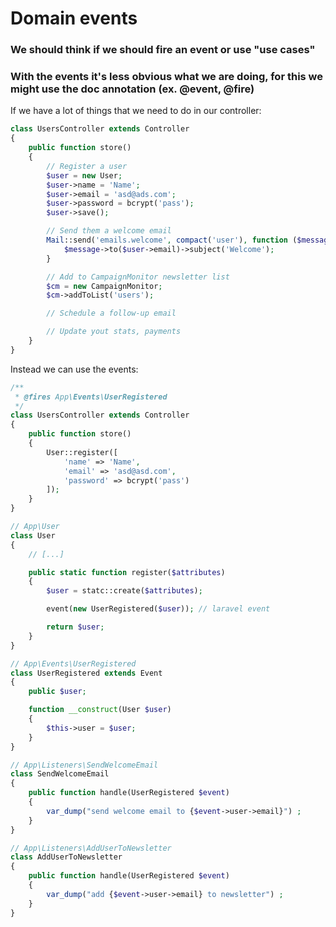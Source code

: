 # Domain events

### We should think if we should fire an event or use "use cases"
### With the events it's less obvious what we are doing, for this we might use the doc annotation (ex. @event, @fire)

If we have a lot of things that we need to do in our controller:
```php
class UsersController extends Controller
{
    public function store()
    {
        // Register a user
        $user = new User;
        $user->name = 'Name';
        $user->email = 'asd@ads.com';
        $user->password = bcrypt('pass');
        $user->save();

        // Send them a welcome email
        Mail::send('emails.welcome', compact('user'), function ($message) use ($user) {
            $message->to($user->email)->subject('Welcome');
        }

        // Add to CampaignMonitor newsletter list
        $cm = new CampaignMonitor;
        $cm->addToList('users');

        // Schedule a follow-up email

        // Update yout stats, payments
    }
}
```

Instead we can use the events:
```php
/**
 * @fires App\Events\UserRegistered
 */
class UsersController extends Controller
{
    public function store()
    {
        User::register([
            'name' => 'Name',
            'email' => 'asd@asd.com',
            'password' => bcrypt('pass')
        ]);
    }
}

// App\User
class User
{
    // [...]

    public static function register($attributes)
    {
        $user = statc::create($attributes);

        event(new UserRegistered($user)); // laravel event

        return $user;
    }
}

// App\Events\UserRegistered
class UserRegistered extends Event
{
    public $user;

    function __construct(User $user)
    {
        $this->user = $user;
    }
}

// App\Listeners\SendWelcomeEmail
class SendWelcomeEmail
{
    public function handle(UserRegistered $event)
    {
        var_dump("send welcome email to {$event->user->email}") ;
    }
}

// App\Listeners\AddUserToNewsletter
class AddUserToNewsletter
{
    public function handle(UserRegistered $event)
    {
        var_dump("add {$event->user->email} to newsletter") ;
    }
}
```
